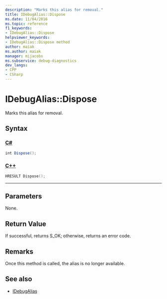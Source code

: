 ```yaml
---
description: "Marks this alias for removal."
title: IDebugAlias::Dispose
ms.date: 11/04/2016
ms.topic: reference
f1_keywords:
- IDebugAlias::Dispose
helpviewer_keywords:
- IDebugAlias::Dispose method
author: maiak
ms.author: maiak
manager: mijacobs
ms.subservice: debug-diagnostics
dev_langs:
- CPP
- CSharp
---
```

# IDebugAlias::Dispose

Marks this alias for removal.

## Syntax

### [C#](#tab/csharp)
```csharp
int Dispose();
```
### [C++](#tab/cpp)
```cpp
HRESULT Dispose();
```
---

## Parameters
 None.

## Return Value
 If successful, returns S_OK; otherwise, returns an error code.

## Remarks
 Once this method is called, the alias is no longer available.

## See also
- [IDebugAlias](../../../extensibility/debugger/reference/idebugalias.md)
